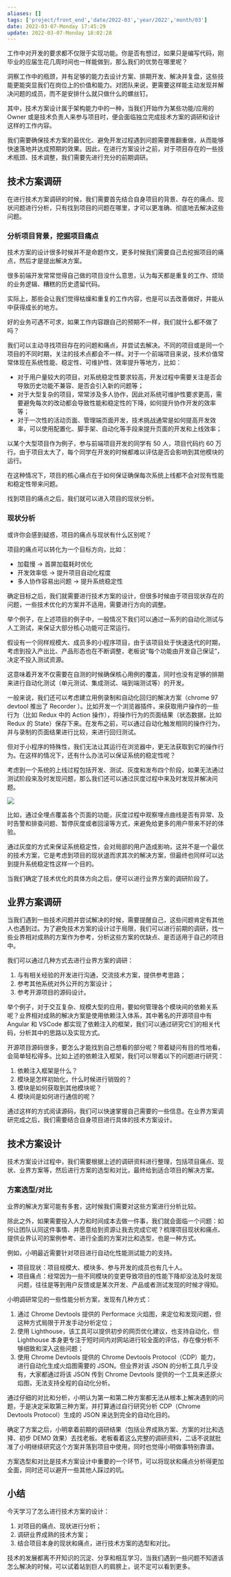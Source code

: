 ```yaml
---
aliases: []
tags: ['project/front_end','date/2022-03','year/2022','month/03']
date: 2022-03-07-Monday 17:45:29
update: 2022-03-07-Monday 18:02:28
---
```


工作中对开发的要求都不仅限于实现功能。你是否有想过，如果只是编写代码，刚毕业的应届生花几周时间也一样能做到，那么我们的优势在哪里呢？

洞察工作中的瓶颈，并有足够的能力去设计方案、排期开发、解决并复盘，这些技能更能突显我们在岗位上的价值和能力。对团队来说，更需要这样能主动发现并解决问题的成员，而不是安排什么就只做什么的螺丝钉。

其中，技术方案设计属于架构能力中的一种，当我们开始作为某些功能/应用的 Owner 或是技术负责人来参与项目时，便会面临独立完成技术方案的调研和设计这样的工作内容。

我们需要确保技术方案的最优化、避免开发过程遇到问题需要推翻重做，从而能够快速落地并达成预期的效果。因此，在进行方案设计之前，对于项目存在的一些技术瓶颈、技术调整，我们需要先进行充分的前期调研。

## 技术方案调研

在进行技术方案调研的时候，我们需要首先结合自身项目的背景、存在的痛点、现状问题进行分析，只有找到项目的问题在哪里，才可以更准确、彻底地去解决这些问题。

### 分析项目背景，挖掘项目痛点

技术方案的设计很多时候并不是命题作文，更多时候我们需要自己去挖掘项目的痛点，然后才是提出解决方案。

很多前端开发常常觉得自己做的项目没什么意思，认为每天都是重复的工作、烦琐的业务逻辑、糟糕的历史遗留代码。

实际上，那些会让我们觉得枯燥和重复的工作内容，也是可以去改善做好，并能从中获得成长的地方。

好的业务可遇不可求，如果工作内容跟自己的预期不一样，我们就什么都不做了吗？

我们可以主动寻找项目存在的问题和痛点，并尝试去解决。不同的项目或是同一个项目的不同时期，关注的技术点都会不一样。对于一个前端项目来说，技术价值常常体现在系统性能、稳定性、可维护性、效率提升等地方，比如：

- 对于用户量较大的项目，对系统稳定性要求较高，开发过程中需要关注是否会导致历史功能不兼容、是否会引入新的问题等；
- 对于大型复杂的项目，常常涉及多人协作，因此对系统可维护性要求更高，需要避免每次的改动都会导致性能和稳定性的下降，如何提升协作开发的效率等；
- 对于一次性的活动页面、管理端页面开发，技术挑战通常是如何提高开发效率，可以使用配置化、脚手架、自动化等手段来提升页面的开发和上线效率；

以某个大型项目作为例子，参与前端项目开发的同学有 50 人，项目代码约 60 万行。由于项目太大了，每个同学在开发的时候都难以评估是否会影响到其他模块的运行。

在这种情况下，项目的核心痛点在于如何保证确保每次系统上线都不会对现有性能和稳定性带来问题。

找到项目的痛点之后，我们就可以进入项目的现状分析。

### 现状分析

或许你会感到疑惑，项目的痛点与现状有什么区别呢？

项目的痛点可以转化为一个目标方向，比如：

- 加载慢 → 首屏加载耗时优化
- 开发效率低 → 提升项目自动化程度
- 多人协作容易出问题 → 提升系统稳定性

确定目标之后，我们就需要进行技术方案的设计，但很多时候由于项目现状存在的问题，一些技术优化的方案并不适用，需要进行方向的调整。

举个例子，在上述项目的例子中，一般情况下我们可以通过一系列的自动化测试与人工测试，来保证大部分核心功能可正常运行。

假设有一个同样规模大、成员多的小程序项目，由于该项目处于快速迭代的时期，考虑到投入产出比、产品形态也在不断调整，老板说“每个功能由开发自己保证”，决定不投入测试资源。

这意味着开发不仅需要在自测的时候确保核心用例的覆盖，同时也没有足够的排期来进行自动化测试（单元测试、集成测试、端到端测试等）的开发。

一般来说，我们还可以考虑建立用例录制和自动化回归的解决方案（chrome 97 devtool 推出了 Recorder ）。比如开发一个浏览器插件，来获取用户操作的一些行为（比如 Redux 中的 Action 操作），将操作行为的页面结果（状态数据，比如 Redux 的 State）保存下来。在发布之前，可以通过自动化触发相同的操作行为，并与录制的页面结果进行比较，来进行回归测试。

但对于小程序的特殊性，我们无法让其运行在浏览器中，更无法获取到它的操作行为。在这样的情况下，还有什么办法可以保证系统的稳定性呢？

考虑到一个系统的上线过程包括开发、测试、灰度和发布四个阶段，如果无法通过测试阶段来及时发现问题，那么我们还可以通过灰度过程中来及时发现并解决问题。

![](_attachment/img/Cgp9HWC94iiAMihUAAAR2wF83QU717.png)

比如，通过全埋点覆盖各个页面的功能，灰度过程中观察埋点曲线是否有异常、及时告警和排查问题、暂停灰度或者回滚等方式，来避免给更多的用户带来不好的体验。

通过灰度的方式来保证系统稳定性，会对局部的用户造成影响，这并不是一个最优的技术方案，它是考虑到项目的现状退而求其次的解决方案，但最终也同样可以达到提升系统稳定性这样一个目的。

当我们确定了技术优化的具体方向之后，便可以进行业界方案的调研阶段了。

## 业界方案调研

当我们遇到一些技术问题并尝试解决的时候，需要提醒自己，这些问题肯定有其他人也遇到过。为了避免技术方案的设计过于局限，我们可以进行前期的调研，找一些业界相对成熟的方案作为参考，分析这些方案的优缺点、是否适用于自己的项目中。

我们可以通过几种方式去进行业界方案的调研：

1. 与有相关经验的开发进行沟通，交流技术方案，提供参考思路；
2. 参考其他系统对外公开的方案设计；
3. 参考开源项目的源码设计。

举个例子，对于交互复杂、规模大型的应用，要如何管理各个模块间的依赖关系呢？业界相对成熟的解决方案是使用依赖注入体系，其中著名的开源项目中有 Angular 和 VSCode 都实现了依赖注入的框架，我们可以通过研究它们的相关代码，分析其中的思路以及实现方式。

开源项目源码很多，要怎么才能找到自己想看的部分呢？带着疑问有目的性地看，会简单轻松得多。比如上述的依赖注入框架，我们可以带着以下的问题进行研究：

1. 依赖注入框架是什么？
2. 模块是怎样初始化，什么时候进行销毁的？
3. 模块是如何获取到其他模块呢？
4. 模块间是如何进行通信的呢？

通过这样的方式阅读源码，我们可以快速掌握自己需要的一些信息。在业界方案调研完成之后，我们需要结合自身项目进行具体的技术方案设计。

## 技术方案设计

技术方案设计过程中，我们需要根据上述的调研资料进行整理，包括项目痛点、现状、业界方案等，然后进行方案的选型和对比，最终给到适合项目的解决方案。

### 方案选型/对比

业界的解决方案可能有多套，这时候我们需要对这些方案进行分析比较。

除此之外，如果需要投入人力和时间成本去做一件事，我们就会面临一个问题：如何让团队认同这件事情、并愿意给到资源让我去完成它呢？梳理项目现状和痛点、提供业界认可的案例参考、进行全面的方案对比和选型，也是一种方式。

例如，小明最近需要针对项目进行自动化性能测试能力的支持。

- 项目现状：项目规模大、模块多、参与开发的成员也有几十人。
- 项目痛点：经常因为一些不同模块的变更导致项目的性能下降却没法及时发现问题，往往是等到用户反馈或是某次开发、产品或者测试发现的时候才得知。

小明调研常见的一些性能分析方案，发现有几种方式：

1. 通过 Chrome Devtools 提供的 Performace 火焰图，来定位和发现问题，但这种方式局限于开发手动分析定位；
2. 使用 Lighthouse，该工具可以提供初步的网页优化建议，也支持自动化，但 Lighthouse 本身更专注于短时间内对网站进行较全面的评估，存在像分析不够细致和深入这些问题；
3. 使用 Chrome Devtools 提供的 Chrome Devtools Protocol（CDP）能力，进行自动化生成火焰图需要的 JSON。但业界对该 JSON 的分析工具几乎没有，大家都通过将该 JSON 传到 Chrome Devtools 提供的一个工具来还原火焰图，无法支持全程的自动化分析。

通过仔细的对比和分析，小明认为第一和第二种方案都无法从根本上解决遇到的问题，于是决定采取第三种方案，并打算通过自行研究分析 CDP（Chrome Devtools Protocol）生成的 JSON 来达到完全的自动化目的。

确定了方案之后，小明拿着前期的调研结果（包括业界成熟方案、方案的对比和选择、初步 DEMO 效果）去找老板。老板看着这么完整的调研资料，二话不说就批准了小明继续研究这个方案并落到项目中使用，同时也觉得小明做事特别靠谱。

方案选型和对比是技术方案设计中重要的一个环节，可以将现状和痛点分析得更加全面，同时还可以避开一些其他人踩过的坑。

## 小结

今天学习了怎么进行技术方案的设计：

1. 对项目的痛点、现状进行分析；
2. 调研业界成熟的技术方案；
3. 结合项目本身的现状和痛点，进行技术方案的选型和对比。

技术的发展都离不开知识的沉淀、分享和相互学习，当我们遇到一些问题不知道该怎么解决的时候，可以试着站到巨人的肩膀上，说不定可以看到更多。
